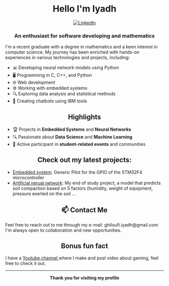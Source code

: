 <h1 align="center">Hello I'm Iyadh</h1>



<p align="center">
  <a href="https://www.linkedin.com/in/iyadh-ghiloufi">
    <img src="https://img.shields.io/badge/LinkedIn-0077B5?style=flat&logo=linkedin&logoColor=white" alt="LinkedIn"/>
  </a>
  
</p>

<h3 align="center">An enthusiast for software developing and mathematics </h3>

<p>
  I'm a recent graduate with a degree in mathematics and a keen interest in computer science. My journey has been enriched with hands-on experiences in various technologies and projects, including:
</p>

<ul>
  <li>📊 Developing neural network models using Python</li>
  <li>🖥️ Programming in C, C++, and Python</li>
  <li>🌐 Web development</li> 
  <li>⚙️ Working with embedded systems</li>
  <li>🔍 Exploring data analysis and statistical methods</li>
  <li>🤖 Creating chatbots using IBM tools</li>
</ul>


<h2 align="center">Highlights</h2>

<ul>
  <li>🏆 Projects in <strong>Embedded Systems</strong> and <strong>Neural Networks</strong></li>
  <li>🔍 Passionate about <strong>Data Science</strong> and <strong>Machine Learning</strong></li>
  <li>🤝 Active participant in <strong>student-related events</strong> and communities</li>
</ul>


<h2 align="center">
  Check out my latest projects:
</h2>

<ul>
  <li><a href="https://github.com/IyadhG/GPIO"> Embedded system</a>: Generic Pilot for the GPIO of the STM32F4 microcontroller</li>
  <li><a href="https://github.com/IyadhG/neural-network"> Artificial nerual network</a>: My end of study project, a model that predicts soil compaction based on 5 factors (humidity, weight of equipment, pressure exerted on the soil ...</li>
</ul>
<h2 align="center">📫 Contact Me</h2>

<p>
  Feel free to reach out to me through my e-mail: ghiloufi.iyadh@gmail.com 
  I'm always open to collaboration and new opportunities.
</p>
<h2 align="center">
  Bonus fun fact
</h2>
I have a <a href="https://www.youtube.com/@SoKratos-"> Youtube channel </a>where I make and post video about gaming, feel free to check it out. 

---



<p align="center">
  <strong>Thank you for visiting my profile</strong>
</p>
